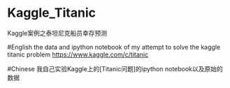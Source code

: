 # Kaggle_Titanic
Kaggle案例之泰坦尼克船员幸存预测

#English
the data and ipython notebook of my attempt to solve the kaggle titanic problem
https://www.kaggle.com/c/titanic

#Chinese
我自己实验Kaggle上的[Titanic问题]的ipython notebook以及原始的数据

